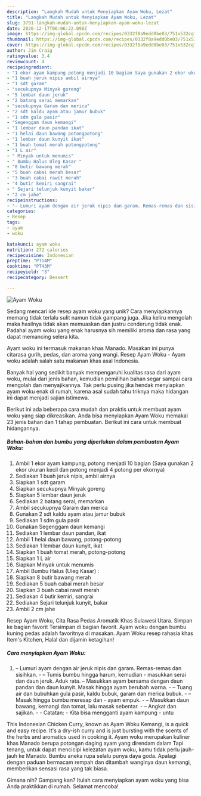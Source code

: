 ```yaml
---
description: "Langkah Mudah untuk Menyiapkan Ayam Woku, Lezat"
title: "Langkah Mudah untuk Menyiapkan Ayam Woku, Lezat"
slug: 3791-langkah-mudah-untuk-menyiapkan-ayam-woku-lezat
date: 2020-12-17T06:06:22.090Z
image: https://img-global.cpcdn.com/recipes/0332f8a9edd0be03/751x532cq70/ayam-woku-foto-resep-utama.jpg
thumbnail: https://img-global.cpcdn.com/recipes/0332f8a9edd0be03/751x532cq70/ayam-woku-foto-resep-utama.jpg
cover: https://img-global.cpcdn.com/recipes/0332f8a9edd0be03/751x532cq70/ayam-woku-foto-resep-utama.jpg
author: Jim Craig
ratingvalue: 3.4
reviewcount: 4
recipeingredient:
- "1 ekor ayam kampung potong menjadi 10 bagian Saya gunakan 2 ekor ukuran kecil dan potong menjadi 4 potong per ekornya"
- "1 buah jeruk nipis ambil airnya"
- "1 sdt garam"
- "secukupnya Minyak goreng"
- "5 lembar daun jeruk"
- "2 batang serai memarkan"
- "secukupnya Garam dan merica"
- "2 sdt kaldu ayam atau jamur bubuk"
- "1 sdm gula pasir"
- "Segenggam daun kemangi"
- "1 lembar daun pandan ikat"
- "1 helai daun bawang potongpotong"
- "1 lembar daun kunyit ikat"
- "1 buah tomat merah potongpotong"
- "1 L air"
- " Minyak untuk menumis"
- " Bumbu Halus Uleg Kasar "
- "8 butir bawang merah"
- "5 buah cabai merah besar"
- "3 buah cabai rawit merah"
- "4 butir kemiri sangrai"
- " Sejari telunjuk kunyit bakar"
- "2 cm jahe"
recipeinstructions:
- "– Lumuri ayam dengan air jeruk nipis dan garam. Remas-remas dan sisihkan. – Tumis bumbu hingga harum, kemudian masukkan serai dan daun jeruk. Aduk rata. – Masukkan ayam bersama dengan daun pandan dan daun kunyit. Masak hingga ayam berubah warna. – Tuang air dan bubuhkan gula pasir, kaldu bubuk, garam dan merica bubuk. – Masak hingga bumbu meresap dan ayam empuk. – Masukkan daun bawang, kemangi dan tomat, lalu masak sebentar. – Angkat dan sajikan.  Catatan: Kita bisa mengganti ayam kampung untu"
categories:
- Resep
tags:
- ayam
- woku

katakunci: ayam woku 
nutrition: 272 calories
recipecuisine: Indonesian
preptime: "PT14M"
cooktime: "PT43M"
recipeyield: "3"
recipecategory: Dessert

---
```



![Ayam Woku](https://img-global.cpcdn.com/recipes/0332f8a9edd0be03/751x532cq70/ayam-woku-foto-resep-utama.jpg)

Sedang mencari ide resep ayam woku yang unik? Cara menyiapkannya memang tidak terlalu sulit namun tidak gampang juga. Jika keliru mengolah maka hasilnya tidak akan memuaskan dan justru cenderung tidak enak. Padahal ayam woku yang enak harusnya sih memiliki aroma dan rasa yang dapat memancing selera kita.

Ayam woku ini termasuk makanan khas Manado. Masakan ini punya citarasa gurih, pedas, dan aroma yang wangi. Resep Ayam Woku - Ayam woku adalah salah satu makanan khas asal Indonesia.

Banyak hal yang sedikit banyak mempengaruhi kualitas rasa dari ayam woku, mulai dari jenis bahan, kemudian pemilihan bahan segar sampai cara mengolah dan menyajikannya. Tak perlu pusing jika hendak menyiapkan ayam woku enak di rumah, karena asal sudah tahu triknya maka hidangan ini dapat menjadi sajian istimewa.


Berikut ini ada beberapa cara mudah dan praktis untuk membuat ayam woku yang siap dikreasikan. Anda bisa menyiapkan Ayam Woku memakai 23 jenis bahan dan 1 tahap pembuatan. Berikut ini cara untuk membuat hidangannya.

<!--inarticleads1-->

##### Bahan-bahan dan bumbu yang diperlukan dalam pembuatan Ayam Woku:

1. Ambil 1 ekor ayam kampung, potong menjadi 10 bagian (Saya gunakan 2 ekor ukuran kecil dan potong menjadi 4 potong per ekornya)
1. Sediakan 1 buah jeruk nipis, ambil airnya
1. Siapkan 1 sdt garam
1. Siapkan secukupnya Minyak goreng
1. Siapkan 5 lembar daun jeruk
1. Sediakan 2 batang serai, memarkan
1. Ambil secukupnya Garam dan merica
1. Gunakan 2 sdt kaldu ayam atau jamur bubuk
1. Sediakan 1 sdm gula pasir
1. Gunakan Segenggam daun kemangi
1. Sediakan 1 lembar daun pandan, ikat
1. Ambil 1 helai daun bawang, potong-potong
1. Sediakan 1 lembar daun kunyit, ikat
1. Siapkan 1 buah tomat merah, potong-potong
1. Siapkan 1 L air
1. Siapkan  Minyak untuk menumis
1. Ambil  Bumbu Halus (Uleg Kasar) :
1. Siapkan 8 butir bawang merah
1. Sediakan 5 buah cabai merah besar
1. Siapkan 3 buah cabai rawit merah
1. Sediakan 4 butir kemiri, sangrai
1. Sediakan  Sejari telunjuk kunyit, bakar
1. Ambil 2 cm jahe


Resep Ayam Woku, Cita Rasa Pedas Aromatik Khas Sulawesi Utara. Simpan ke bagian favorit Tersimpan di bagian favorit. Ayam woku dengan bumbu kuning pedas adalah favoritnya di masakan. Ayam Woku resep rahasia khas Item&#39;s Kitchen, Halal dan dijamin ketagihan! 

<!--inarticleads2-->

##### Cara menyiapkan Ayam Woku:

1. – Lumuri ayam dengan air jeruk nipis dan garam. Remas-remas dan sisihkan. - – Tumis bumbu hingga harum, kemudian - masukkan serai dan daun jeruk. Aduk rata. – Masukkan ayam bersama dengan daun pandan dan daun kunyit. Masak hingga ayam berubah warna. - – Tuang air dan bubuhkan gula pasir, kaldu bubuk, garam dan merica bubuk. - – Masak hingga bumbu meresap dan - ayam empuk. - – Masukkan daun bawang, kemangi dan tomat, lalu masak sebentar. - – Angkat dan sajikan. -  - Catatan: - Kita bisa mengganti ayam kampung - untu


This Indonesian Chicken Curry, known as Ayam Woku Kemangi, is a quick and easy recipe. It&#39;s a dry-ish curry and is just bursting with the scents of the herbs and aromatics used in cooking it. Ayam woku merupakan kuliner khas Manado berupa potongan daging ayam yang direndam dalam Tapi tenang, untuk dapat mencicipi kelezatan ayam woku, kamu tidak perlu jauh-jauh ke Manado. Bumbu aneka rupa selalu punya daya goda. Apalagi dengan paduan bermacam rempah dan ditambah wanginya daun kemangi, memberikan sensasi rasa yang tak biasa. 

Gimana nih? Gampang kan? Itulah cara menyiapkan ayam woku yang bisa Anda praktikkan di rumah. Selamat mencoba!

